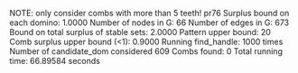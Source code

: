 NOTE: only consider combs with more than 5 teeth! 
pr76
Surplus bound on each domino: 1.0000 
Number of nodes in G: 66 
Number of edges in G: 673 
Bound on total surplus of stable sets: 2.0000 
Pattern upper bound: 20 
Comb surplus upper bound (<1): 0.9000 
Running find_handle: 1000 times 
Number of candidate_dom considered 609 
Combs found: 0 
Total running time: 66.89584 seconds